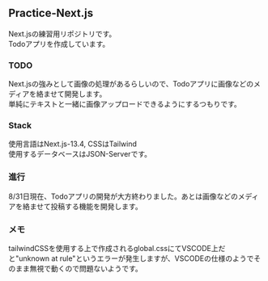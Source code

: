 ## Practice-Next.js  
Next.jsの練習用リポジトリです。  
Todoアプリを作成しています。

### TODO  
Next.jsの強みとして画像の処理があるらしいので、Todoアプリに画像などのメディアを絡ませて開発します。  
単純にテキストと一緒に画像アップロードできるようにするつもりです。  

### Stack  
使用言語はNext.js-13.4, CSSはTailwind  
使用するデータベースはJSON-Serverです。 

### 進行  
8/31日現在、Todoアプリの開発が大方終わりました。あとは画像などのメディアを絡ませて投稿する機能を開発します。 

### メモ  
tailwindCSSを使用する上で作成されるglobal.cssにてVSCODE上だと"unknown at rule"というエラーが発生しますが、VSCODEの仕様のようでそのまま無視で動くので問題ないようです。